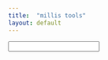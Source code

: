 ```yaml
---
title:  "millis tools"
layout: default
---
```

  <script>
  $( function() {
    $( "#datepicker" ).datepicker();
  } );
  </script>
<input type="text" id="datepicker">